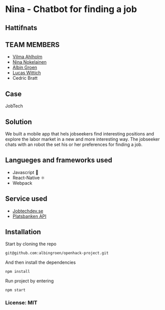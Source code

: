 # Nina - Chatbot for finding a job

## Hattifnats

## TEAM MEMBERS

- [Vilma Ahlholm](https://github.com/vilmaviola)
- [Nina Nokelainen](https://github.com/albingroen)
- [Albin Groen](https://github.com/NinaNok)
- [Lucas Wittich](https://github.com/LucceW)
- Cedric Bratt

## Case

JobTech

## Solution

We built a mobile app that hels jobseekers find interesting positions and explore the labor market in a new and more interesting way. The jobseeker chats with an robot the set his or her preferences for finding a job.

## Langueges and frameworks used

- Javascript 👏
- React-Native ⚛️
- Webpack

## Service used

- [Jobtechdev.se](jobtechdev.se)
- [Platsbanken API](https://jobtechdev.se/swagger/index.html#/)

## Installation

Start by cloning the repo

    git@github.com:albingroen/openhack-project.git

And then install the dependencies

    npm install

Run project by entering

    npm start

### License: MIT
